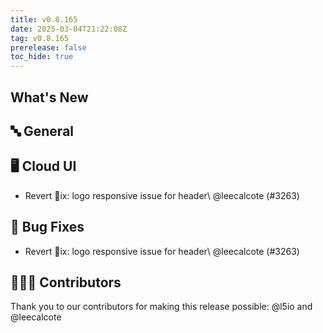 ```yaml
---
title: v0.8.165
date: 2025-03-04T21:22:08Z
tag: v0.8.165
prerelease: false
toc_hide: true
---
```


## What's New
## 🔤 General
## 🖥 Cloud UI

- Revert ix: logo responsive issue for header\ @leecalcote (#3263)

## 🐛 Bug Fixes

- Revert ix: logo responsive issue for header\ @leecalcote (#3263)

## 👨🏽‍💻 Contributors

Thank you to our contributors for making this release possible:
@l5io and @leecalcote

